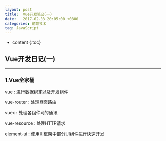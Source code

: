 ```yaml
---
layout: post
title:  Vue开发笔记(一)
date:   2017-02-08 20:05:00 +0800
categories: 前端技术
tag: JavaScript
---
```


* content
{:toc}


## Vue开发日记(一)

***

### 1.Vue全家桶

vue : 进行数据绑定以及开发组件

vue-router : 处理页面路由

vuex : 处理各组件间的通讯

vue-resource : 处理HTTP请求

element-ui : 使用UI框架中部分UI组件进行快速开发